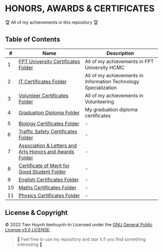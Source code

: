 # HONORS, AWARDS & CERTIFICATES

:trophy: All of my achievements in this repository :trophy:

## Table of Contents
#| Name | Description 
-| ---- | ----------- 
1| [FPT University Certificates Folder](./1-fpt-university) | All of my achievements in FPT University HCMC
2| [IT Certificates Folder](./2-information-technology) | All of my achievements in Information Technology Specialization
3| [Volunteer Certificates Folder](./3-volunteer) | All of my achievements in Volunteering
4| [Graduation Diploma Folder](./4-graduation) | My graduation diploma certificates
5| [Biology Certificates Folder](./5-biology) | -
6| [Traffic Safety Certificates Folder](./6-traffic) | -
7| [Association & Letters and Arts Honors and Awards Folder](./7-union-&-letters-and-arts) | -
8| [Certificate of Merit for Good Student Folder](./8-good-grade-high-school) | -
9| [English Certificates Folder](./9-english) | -
10| [Maths Certificates Folder](./9-maths) | -
11| [Physics Certificates Folder](./9-physics) | -

## License & Copyright
&copy; 2022 Tien Huynh tienhuynh-tn Licensed under the [GNU General Public License v3.0 LICENSE](https://github.com/tienhuynh-tn/awards/blob/main/LICENSE).

> :love_you_gesture: Feel free to use my repository and star it if you find something interesting :love_you_gesture:

